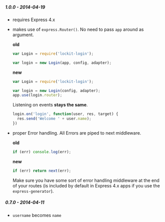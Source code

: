 
##### 1.0.0 - 2014-04-19

- requires Express 4.x
- makes use of `express.Router()`. No need to pass `app` around as argument.

  **old**

  ```js
  var Login = require('lockit-login');

  var login = new Login(app, config, adapter);
  ```

  **new**

  ```js
  var Login = require('lockit-login');

  var login = new Login(config, adapter);
  app.use(login.router);
  ```

  Listening on events **stays the same**.

  ```js
  login.on('login', function(user, res, target) {
    res.send('Welcome ' + user.name);
  })
  ```

- proper Error handling. All Errors are piped to next middleware.

  **old**

  ```js
  if (err) console.log(err);
  ```

  **new**

  ```js
  if (err) return next(err);
  ```

  Make sure you have some sort of error handling middleware at the end of your
  routes (is included by default in Express 4.x apps if you use the `express-generator`).

##### 0.7.0 - 2014-04-11

- `username` becomes `name`
